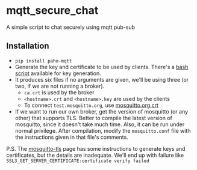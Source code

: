 # mqtt_secure_chat
A simple script to chat securely using mqtt pub-sub

## Installation
- `pip install paho-mqtt`
- Generate the key and certificate to be used by clients. There's a [bash script](https://github.com/owntracks/tools/blob/master/TLS/generate-CA.sh) available for key generation.
- It produces six files if no arguments are given, we'll be using three (or two, if we are not running a broker).
  - `ca.crt` is used by the broker
  - `<hostname>.crt` and `<hostname>.key` are used by the clients
  - To connect `test.mosquitto.org`, use [mosquitto.org.crt](test.mosquitto.org/ssl/mosquitto.org.crt)
- If we want to run our own broker, get the version of mosquitto (or any other) that supports TLS. Better to compile the latest version of mosquitto, since it doesn't take much time. Also, it can be run under normal privilege. After compilation, modify the `mosquitto.conf` file with the instructions given in that file's comments.


P.S. The [mosquitto-tls](http://mosquitto.org/man/mosquitto-tls-7.html) page has some instructions to generate keys and certificates, but the details are inadequate. We'll end up with failure like `SSL3_GET_SERVER_CERTIFICATE:certificate verify failed`
